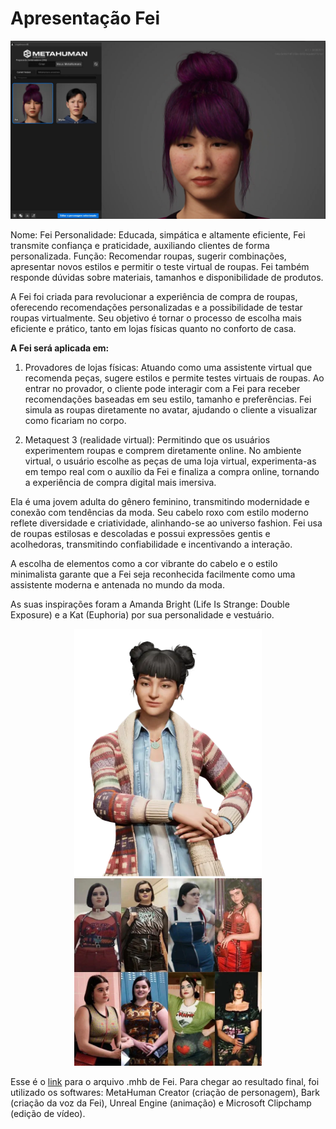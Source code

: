 # Apresentação Fei

[![Fei em ação](feilinda.PNG)](https://www.youtube.com/watch?v=h3Rmay4CGzU)

Nome: Fei
Personalidade: Educada, simpática e altamente eficiente, Fei transmite confiança e praticidade, auxiliando clientes de forma personalizada.
Função: Recomendar roupas, sugerir combinações, apresentar novos estilos e permitir o teste virtual de roupas. Fei também responde dúvidas sobre materiais, tamanhos e disponibilidade de produtos.

A Fei foi criada para revolucionar a experiência de compra de roupas, oferecendo recomendações personalizadas e a possibilidade de testar roupas virtualmente. Seu objetivo é tornar o processo de escolha mais eficiente e prático, tanto em lojas físicas quanto no conforto de casa.

**A Fei será aplicada em:**

1. Provadores de lojas físicas: Atuando como uma assistente virtual que recomenda peças, sugere estilos e permite testes virtuais de roupas. Ao entrar no provador, o cliente pode interagir com a Fei para receber recomendações baseadas em seu estilo, tamanho e preferências. Fei simula as roupas diretamente no avatar, ajudando o cliente a visualizar como ficariam no corpo.

2. Metaquest 3 (realidade virtual): Permitindo que os usuários experimentem roupas e comprem diretamente online. No ambiente virtual, o usuário escolhe as peças de uma loja virtual, experimenta-as em tempo real com o auxílio da Fei e finaliza a compra online, tornando a experiência de compra digital mais imersiva.


Ela é uma jovem adulta do gênero feminino, transmitindo modernidade e conexão com tendências da moda. Seu cabelo roxo com estilo moderno reflete diversidade e criatividade, alinhando-se ao universo fashion. Fei usa de roupas estilosas e descoladas e possui expressões gentis e acolhedoras, transmitindo confiabilidade e incentivando a interação.

A escolha de elementos como a cor vibrante do cabelo e o estilo minimalista garante que a Fei seja reconhecida facilmente como uma assistente moderna e antenada no mundo da moda.

As suas inspirações foram a Amanda Bright (Life Is Strange: Double Exposure) e a Kat (Euphoria) por sua personalidade e vestuário.

<p align="center">
  <img src="amandabright.png" alt="Amanda Bright" width="300">
  <img src="katferreira.png" alt="Kat Ferreira" width="300">
</p> 

Esse é o [link](Fei.mhb) para o arquivo .mhb de Fei. Para chegar ao resultado final, foi utilizado os softwares: MetaHuman Creator (criação de personagem), Bark (criação da voz da Fei), Unreal Engine (animação) e Microsoft Clipchamp (edição de vídeo).
